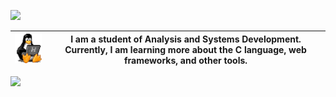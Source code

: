 <img src="https://camo.githubusercontent.com/1c2132721868b7ff224197e8c2cb67f1665ff3c7f664f2a60769c3d3490d0fd0/68747470733a2f2f63617073756c652d72656e6465722e76657263656c2e6170702f6170693f747970653d776176696e6726636f6c6f723d316531653265266865696768743d3132302673656374696f6e3d686561646572"></img>



| <img  width="110" src="linux-computer.gif"> | I am a student of Analysis and Systems Development. Currently, I am learning more about the C language, web frameworks, and other tools. |
|:-----------------------------------------------------:|:------------------------------------------------------:|

  






<img src="https://camo.githubusercontent.com/21cb720a825a96be92b3665134d1a361a34faa9db3b99eb7a48a5e04c94af0d0/68747470733a2f2f63617073756c652d72656e6465722e76657263656c2e6170702f6170693f747970653d776176696e6726636f6c6f723d316531653265266865696768743d3132302673656374696f6e3d666f6f746572"></img>
